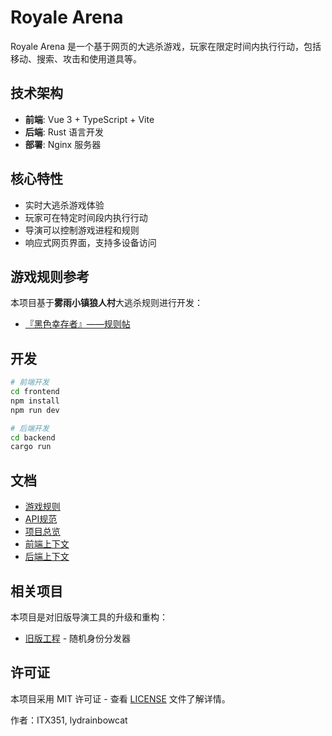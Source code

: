 # Royale Arena

Royale Arena 是一个基于网页的大逃杀游戏，玩家在限定时间内执行行动，包括移动、搜索、攻击和使用道具等。

## 技术架构

- **前端**: Vue 3 + TypeScript + Vite
- **后端**: Rust 语言开发
- **部署**: Nginx 服务器

## 核心特性

- 实时大逃杀游戏体验
- 玩家可在特定时间段内执行行动
- 导演可以控制游戏进程和规则
- 响应式网页界面，支持多设备访问

## 游戏规则参考

本项目基于**雾雨小镇狼人村**大逃杀规则进行开发：
- [『黑色幸存者』——规则帖](https://www.mistytown.cn/forum.php?mod=viewthread&tid=12353&fromuid=9472)

## 开发

```bash
# 前端开发
cd frontend
npm install
npm run dev

# 后端开发
cd backend
cargo run
```

## 文档

- [游戏规则](docs/game-rules.md)
- [API规范](docs/api-spec.md)
- [项目总览](QWEN.md)
- [前端上下文](frontend/QWEN.md)
- [后端上下文](backend/QWEN.md)

## 相关项目

本项目是对旧版导演工具的升级和重构：
- [旧版工程](https://github.com/lydrainbowcat/directors/) - 随机身份分发器

## 许可证

本项目采用 MIT 许可证 - 查看 [LICENSE](LICENSE) 文件了解详情。

作者：ITX351, lydrainbowcat